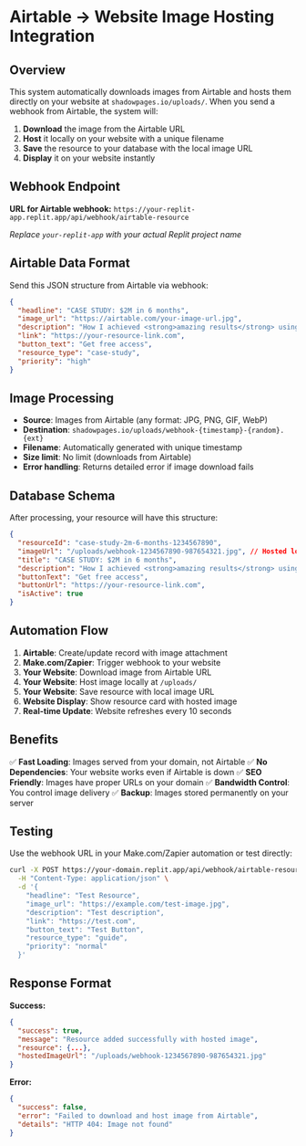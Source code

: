 # Airtable → Website Image Hosting Integration

## Overview

This system automatically downloads images from Airtable and hosts them directly on your website at `shadowpages.io/uploads/`. When you send a webhook from Airtable, the system will:

1. **Download** the image from the Airtable URL
2. **Host** it locally on your website with a unique filename
3. **Save** the resource to your database with the local image URL
4. **Display** it on your website instantly

## Webhook Endpoint

**URL for Airtable webhook:** `https://your-replit-app.replit.app/api/webhook/airtable-resource`

*Replace `your-replit-app` with your actual Replit project name*

## Airtable Data Format

Send this JSON structure from Airtable via webhook:

```json
{
  "headline": "CASE STUDY: $2M in 6 months",
  "image_url": "https://airtable.com/your-image-url.jpg",
  "description": "How I achieved <strong>amazing results</strong> using this system",
  "link": "https://your-resource-link.com",
  "button_text": "Get free access",
  "resource_type": "case-study",
  "priority": "high"
}
```

## Image Processing

- **Source**: Images from Airtable (any format: JPG, PNG, GIF, WebP)
- **Destination**: `shadowpages.io/uploads/webhook-{timestamp}-{random}.{ext}`
- **Filename**: Automatically generated with unique timestamp
- **Size limit**: No limit (downloads from Airtable)
- **Error handling**: Returns detailed error if image download fails

## Database Schema

After processing, your resource will have this structure:

```json
{
  "resourceId": "case-study-2m-6-months-1234567890",
  "imageUrl": "/uploads/webhook-1234567890-987654321.jpg", // Hosted locally
  "title": "CASE STUDY: $2M in 6 months",
  "description": "How I achieved <strong>amazing results</strong> using this system",
  "buttonText": "Get free access",
  "buttonUrl": "https://your-resource-link.com",
  "isActive": true
}
```

## Automation Flow

1. **Airtable**: Create/update record with image attachment
2. **Make.com/Zapier**: Trigger webhook to your website
3. **Your Website**: Download image from Airtable URL
4. **Your Website**: Host image locally at `/uploads/`
5. **Your Website**: Save resource with local image URL
6. **Website Display**: Show resource card with hosted image
7. **Real-time Update**: Website refreshes every 10 seconds

## Benefits

✅ **Fast Loading**: Images served from your domain, not Airtable
✅ **No Dependencies**: Your website works even if Airtable is down
✅ **SEO Friendly**: Images have proper URLs on your domain
✅ **Bandwidth Control**: You control image delivery
✅ **Backup**: Images stored permanently on your server

## Testing

Use the webhook URL in your Make.com/Zapier automation or test directly:

```bash
curl -X POST https://your-domain.replit.app/api/webhook/airtable-resource \
  -H "Content-Type: application/json" \
  -d '{
    "headline": "Test Resource",
    "image_url": "https://example.com/test-image.jpg",
    "description": "Test description",
    "link": "https://test.com",
    "button_text": "Test Button",
    "resource_type": "guide",
    "priority": "normal"
  }'
```

## Response Format

**Success:**
```json
{
  "success": true,
  "message": "Resource added successfully with hosted image",
  "resource": {...},
  "hostedImageUrl": "/uploads/webhook-1234567890-987654321.jpg"
}
```

**Error:**
```json
{
  "success": false,
  "error": "Failed to download and host image from Airtable",
  "details": "HTTP 404: Image not found"
}
```